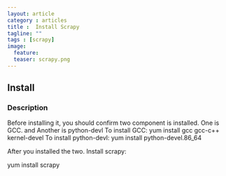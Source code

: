 ```yaml
---
layout: article
category : articles
title :  Install Scrapy
tagline: ""
tags : [scrapy]
image:
  feature:
  teaser: scrapy.png
---
```



## Install


### Description
Before installing it, you should confirm two component is installed.
One is GCC. and Another is python-devl
To install GCC:
yum install gcc gcc-c++ kernel-devel
To install python-devl:
yum install python-devel.86_64

After you installed the two. Install scrapy:

yum install scrapy